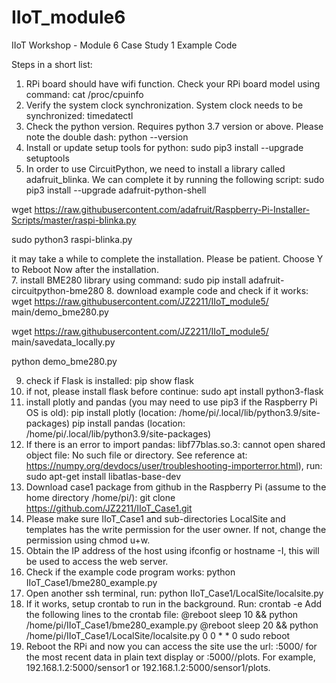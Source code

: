 # IIoT_module6
IIoT Workshop - Module 6 
Case Study 1 Example Code

Steps in a short list:
1.	RPi board should have wifi function. Check your RPi board model using command:
  cat  /proc/cpuinfo
2.	Verify the system clock synchronization. System clock needs to be synchronized:
  timedatectl
3.	Check the python version. Requires python 3.7 version or above. Please note the double dash:
  python --version  
4.	Install or update setup tools for python:
  sudo pip3 install --upgrade setuptools
5.	In order to use CircuitPython, we need to install a library called adafruit_blinka. We can complete it by running the following script:
  sudo pip3 install --upgrade adafruit-python-shell

  wget https://raw.githubusercontent.com/adafruit/Raspberry-Pi-Installer-Scripts/master/raspi-blinka.py 
  
  sudo python3 raspi-blinka.py
  
it may take a while to complete the installation. Please be patient. Choose Y to Reboot Now after the installation.  
7.	install BME280 library using command: 
  sudo pip install adafruit-circuitpython-bme280 
8.	download example code and check if it works:
  wget https://raw.githubusercontent.com/JZ2211/IIoT_module5/ main/demo_bme280.py 
  
  wget https://raw.githubusercontent.com/JZ2211/IIoT_module5/ main/savedata_locally.py 
  
  python demo_bme280.py
  
9.	check if Flask is installed:  pip show flask
10.	if not, please install flask before continue: sudo apt install python3-flask
11.	install plotly and pandas (you may need to use pip3 if the Raspberry Pi OS is old): 
  pip install plotly (location: /home/pi/.local/lib/python3.9/site-packages)
  pip install pandas (location: /home/pi/.local/lib/python3.9/site-packages)
12.	If there is an error to import pandas: libf77blas.so.3: cannot open shared object file: No such file or directory. See reference at: https://numpy.org/devdocs/user/troubleshooting-importerror.html), run: 
  sudo apt-get install libatlas-base-dev 
13.	Download case1 package from github in the Raspberry Pi (assume to the home directory /home/pi/):
  git clone https://github.com/JZ2211/IIoT_Case1.git
14.	Please make sure IIoT_Case1 and sub-directories LocalSite and templates has the write permission for the user owner. If not, change the permission using chmod u+w.
15.	Obtain the IP address of the host using ifconfig or hostname -I, this will be used to access the web server.
16.	Check if the example code program works: 
 python IIoT_Case1/bme280_example.py
17.	Open another ssh terminal, run: 
  python IIoT_Case1/LocalSite/localsite.py
18.	If it works, setup crontab to run in the background. Run:
  crontab -e 
Add the following lines to the crontab file: 
  @reboot sleep 10 && python /home/pi/IIoT_Case1/bme280_example.py
  @reboot sleep 20 && python /home/pi/IIoT_Case1/LocalSite/localsite.py
  0 0 * * 0 sudo reboot
19.	Reboot the RPi and now you can access the site use the url: <ip-address>:5000/<sensorID> for the most recent data in plain text display or <ip-address>:5000/<sensorID>/plots. For example, 192.168.1.2:5000/sensor1  or 192.168.1.2:5000/sensor1/plots. 
